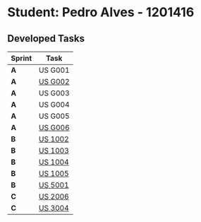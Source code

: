 # Student: Pedro Alves - 1201416

## Developed Tasks


| Sprint | Task                                                |
|--------|-----------------------------------------------------|
| **A**  | US G001                                             |
| **A**  | [US G002](../SPRINT%20A/US_G002/readme.md)          |
| **A**  | US G003                                             |
| **A**  | US G004                                             |
| **A**  | US G005                                             |
| **A**  | [US G006](../SPRINT%20A/US_G006/readme.md)          |
| **B**  | [US 1002](../SPRINT%20B/US_1002/readme.md)          |
| **B**  | [US 1003](../SPRINT%20B/US_1003/readme.md)          |
| **B**  | [US 1004](../SPRINT%20B/US_1004/readme.md)          |
| **B**  | [US 1005](../SPRINT%20B/US_1005/readme.md)          |
| **B**  | [US 5001](../SPRINT%20B/US_5001/US5001_Group8.pptx) |
| **C**  | [US 2006](../SPRINT%20B/US_2006/readme.md)          |
| **C**  | [US 3004](../SPRINT%20B/US_3004/readme.md)          |